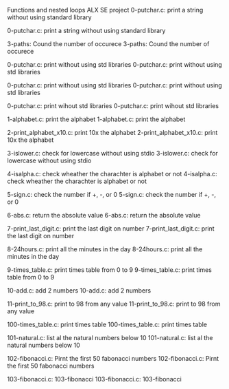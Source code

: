Functions and nested loops ALX SE project
0-putchar.c: print a string without using standard library

0-putchar.c: print a string without using standard library


3-paths: Cound the number of occurece
3-paths: Cound the number of occurece

0-putchar.c: print without using std libraries
0-putchar.c: print without using std libraries

0-putchar.c: print without using std libraries
0-putchar.c: print without using std libraries

0-putchar.c: print wihout std libraries
0-putchar.c: print wihout std libraries

1-alphabet.c: print the alphabet
1-alphabet.c: print the alphabet

2-print_alphabet_x10.c: print 10x the alphabet
2-print_alphabet_x10.c: print 10x the alphabet

3-islower.c: check for lowercase without using stdio
3-islower.c: check for lowercase without using stdio

4-isalpha.c: check wheather the charachter is alphabet or not
4-isalpha.c: check wheather the charachter is alphabet or not

5-sign.c: check the number if +, -, or 0
5-sign.c: check the number if +, -, or 0

6-abs.c: return the absolute value
6-abs.c: return the absolute value

7-print_last_digit.c: print the last digit on number
7-print_last_digit.c: print the last digit on number

8-24hours.c: print all the minutes in the day
8-24hours.c: print all the minutes in the day

9-times_table.c: print times table from 0 to 9
9-times_table.c: print times table from 0 to 9

10-add.c: add 2 numbers
10-add.c: add 2 numbers

11-print_to_98.c: print to 98 from any value
11-print_to_98.c: print to 98 from any value

100-times_table.c: print times table
100-times_table.c: print times table

101-natural.c: list al the natural numbers below 10
101-natural.c: list al the natural numbers below 10

102-fibonacci.c: Pirnt the first 50 fabonacci numbers
102-fibonacci.c: Pirnt the first 50 fabonacci numbers

103-fibonacci.c: 103-fibonacci
103-fibonacci.c: 103-fibonacci

